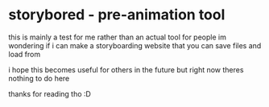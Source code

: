 # storybored - pre-animation tool

this is mainly a test for me rather than an actual tool for people
im wondering if i can make a storyboarding website that you can save files and load from

i hope this becomes useful for others in the future but right now theres nothing to do here

thanks for reading tho :D
